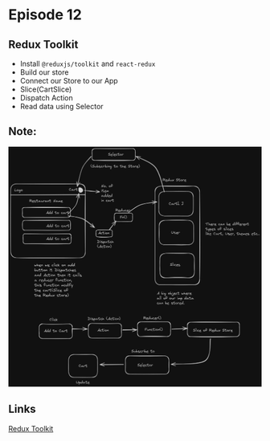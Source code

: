# Episode 12

## Redux Toolkit

- Install `@reduxjs/toolkit` and `react-redux`
- Build our store
- Connect our Store to our App
- Slice(CartSlice)
- Dispatch Action
- Read data using Selector

## Note:

![Redux-Diagram](./Redux-cart%20Diagram.png)

## Links

[Redux Toolkit](https://redux-toolkit.js.org/)
